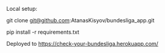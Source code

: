 Local setup:

git clone git@github.com:AtanasKisyov/bundesliga_app.git

pip install -r requirements.txt

Deployed to https://check-your-bundesliga.herokuapp.com/

